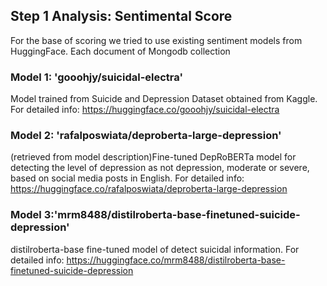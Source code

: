 ## Step 1 Analysis: Sentimental Score
For the base of scoring we tried to use existing sentiment models from HuggingFace. Each document of Mongodb collection 

### Model 1: 'gooohjy/suicidal-electra'
Model trained from Suicide and Depression Dataset obtained from Kaggle. For detailed info: https://huggingface.co/gooohjy/suicidal-electra
### Model 2: 'rafalposwiata/deproberta-large-depression'
(retrieved from model description)Fine-tuned DepRoBERTa model for detecting the level of depression as not depression, moderate or severe, based on social media posts in English. For detailed info: https://huggingface.co/rafalposwiata/deproberta-large-depression
### Model 3:'mrm8488/distilroberta-base-finetuned-suicide-depression'
distilroberta-base fine-tuned model of detect suicidal information. For detailed info: https://huggingface.co/mrm8488/distilroberta-base-finetuned-suicide-depression
